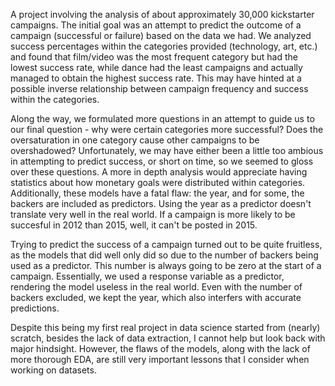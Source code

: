 A project involving the analysis of about approximately 30,000 kickstarter campaigns. The initial goal was an attempt to predict the outcome of a campaign (successful or failure) based on the data we had. We analyzed success percentages within the categories provided (technology, art, etc.) and found that film/video was the most frequent category but had the lowest success rate, while dance had the least campaigns and actually managed to obtain the highest success rate. This may have hinted at a possible inverse relationship between campaign frequency and success within the categories.

Along the way, we formulated more questions in an attempt to guide us to our final question - why were certain categories more successful? Does the oversaturation in one category cause other campaigns to be overshadowed? Unfortunately, we may have either been a little too ambious in attempting to predict success, or short on time, so we seemed to gloss over these questions. A more in depth analysis would appreciate having statistics about how monetary goals were distributed within categories. Additionally, these models have a fatal flaw: the year, and for some, the backers are included as predictors. Using the year as a predictor doesn't translate very well in the real world. If a campaign is more likely to be succesful in 2012 than 2015, well, it can't be posted in 2015.

Trying to predict the success of a campaign turned out to be quite fruitless, as the models that did well only did so due to the number of backers being used as a predictor. This number is always going to be zero at the start of a campaign. Essentially, we used a response variable as a predictor, rendering the model useless in the real world. Even with the number of backers excluded, we kept the year, which also interfers with accurate predictions.

Despite this being my first real project in data science started from (nearly) scratch, besides the lack of data extraction, I cannot help but look back with major hindsight. However, the flaws of the models, along with the lack of more thorough EDA, are still very important lessons that I consider when working on datasets.
